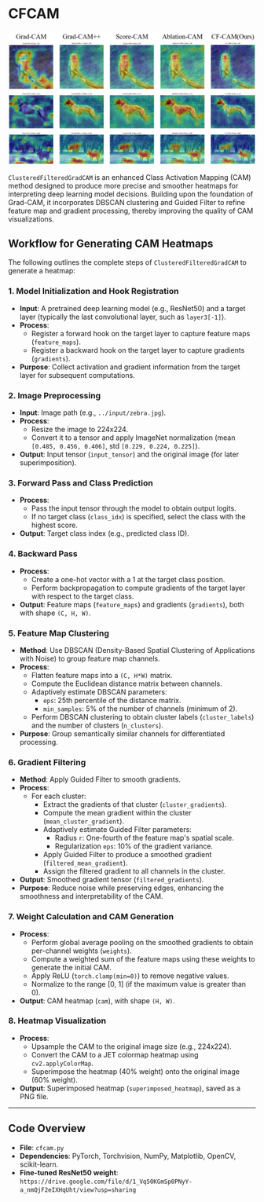 # CFCAM

![Quantitative Comparison results](./teaser/comparison1.png)

`ClusteredFilteredGradCAM` is an enhanced Class Activation Mapping (CAM) method designed to produce more precise and smoother heatmaps for interpreting deep learning model decisions. Building upon the foundation of Grad-CAM, it incorporates DBSCAN clustering and Guided Filter to refine feature map and gradient processing, thereby improving the quality of CAM visualizations.

## Workflow for Generating CAM Heatmaps

The following outlines the complete steps of `ClusteredFilteredGradCAM` to generate a heatmap:

### 1. **Model Initialization and Hook Registration**
- **Input**: A pretrained deep learning model (e.g., ResNet50) and a target layer (typically the last convolutional layer, such as `layer3[-1]`).
- **Process**: 
  - Register a forward hook on the target layer to capture feature maps (`feature_maps`).
  - Register a backward hook on the target layer to capture gradients (`gradients`).
- **Purpose**: Collect activation and gradient information from the target layer for subsequent computations.

### 2. **Image Preprocessing**
- **Input**: Image path (e.g., `../input/zebra.jpg`).
- **Process**: 
  - Resize the image to 224x224.
  - Convert it to a tensor and apply ImageNet normalization (mean `[0.485, 0.456, 0.406]`, std `[0.229, 0.224, 0.225]`).
- **Output**: Input tensor (`input_tensor`) and the original image (for later superimposition).

### 3. **Forward Pass and Class Prediction**
- **Process**: 
  - Pass the input tensor through the model to obtain output logits.
  - If no target class (`class_idx`) is specified, select the class with the highest score.
- **Output**: Target class index (e.g., predicted class ID).

### 4. **Backward Pass**
- **Process**: 
  - Create a one-hot vector with a 1 at the target class position.
  - Perform backpropagation to compute gradients of the target layer with respect to the target class.
- **Output**: Feature maps (`feature_maps`) and gradients (`gradients`), both with shape `(C, H, W)`.

### 5. **Feature Map Clustering**
- **Method**: Use DBSCAN (Density-Based Spatial Clustering of Applications with Noise) to group feature map channels.
- **Process**: 
  - Flatten feature maps into a `(C, H*W)` matrix.
  - Compute the Euclidean distance matrix between channels.
  - Adaptively estimate DBSCAN parameters:
    - `eps`: 25th percentile of the distance matrix.
    - `min_samples`: 5% of the number of channels (minimum of 2).
  - Perform DBSCAN clustering to obtain cluster labels (`cluster_labels`) and the number of clusters (`n_clusters`).
- **Purpose**: Group semantically similar channels for differentiated processing.

### 6. **Gradient Filtering**
- **Method**: Apply Guided Filter to smooth gradients.
- **Process**: 
  - For each cluster:
    - Extract the gradients of that cluster (`cluster_gradients`).
    - Compute the mean gradient within the cluster (`mean_cluster_gradient`).
    - Adaptively estimate Guided Filter parameters:
      - Radius `r`: One-fourth of the feature map's spatial scale.
      - Regularization `eps`: 10% of the gradient variance.
    - Apply Guided Filter to produce a smoothed gradient (`filtered_mean_gradient`).
    - Assign the filtered gradient to all channels in the cluster.
- **Output**: Smoothed gradient tensor (`filtered_gradients`).
- **Purpose**: Reduce noise while preserving edges, enhancing the smoothness and interpretability of the CAM.

### 7. **Weight Calculation and CAM Generation**
- **Process**: 
  - Perform global average pooling on the smoothed gradients to obtain per-channel weights (`weights`).
  - Compute a weighted sum of the feature maps using these weights to generate the initial CAM.
  - Apply ReLU (`torch.clamp(min=0)`) to remove negative values.
  - Normalize to the range [0, 1] (if the maximum value is greater than 0).
- **Output**: CAM heatmap (`cam`), with shape `(H, W)`.

### 8. **Heatmap Visualization**
- **Process**: 
  - Upsample the CAM to the original image size (e.g., 224x224).
  - Convert the CAM to a JET colormap heatmap using `cv2.applyColorMap`.
  - Superimpose the heatmap (40% weight) onto the original image (60% weight).
- **Output**: Superimposed heatmap (`superimposed_heatmap`), saved as a PNG file.

---

## Code Overview
- **File**: `cfcam.py`
- **Dependencies**: PyTorch, Torchvision, NumPy, Matplotlib, OpenCV, scikit-learn.
- **Fine-tuned ResNet50 weight**: `https://drive.google.com/file/d/1_Vq50KGmSp0PNyY-a_nmQjF2eIXHqUht/view?usp=sharing`
